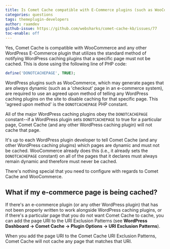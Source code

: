```yaml
---
title: Is Comet Cache compatible with E-Commerce plugins (such as WooCommerce)?
categories: questions
tags: themeplugin-developers
author: raamdev
github-issue: https://github.com/websharks/comet-cache-kb/issues/77
toc-enable: off
---
```


Yes, Comet Cache is compatible with WooCommerce and any other WordPress E-Commerce plugin that utilizes the standard method of notifying WordPress caching plugins that a specific page must not be cached. This is done using the following line of PHP code:

```php
define('DONOTCACHEPAGE', TRUE);
```

WordPress plugins such as WooCommerce, which may generate pages that are _always_ dynamic (such as a 'checkout' page in an e-commerce system), are required to use an agreed upon method of telling any WordPress caching plugins on the site to disable caching for that specific page. This 'agreed upon method' is the `DONOTCACHEPAGE` PHP constant. 

All of the major WordPress caching plugins obey the `DONOTCACHEPAGE` constant--if a WordPress plugin sets `DONOTCACHEPAGE` to true for a particular page, Comet Cache (and any other WordPress caching plugin) will not cache that page.

It's up to each WordPress plugin developer to tell Comet Cache (and any other WordPress caching plugins) which pages are dynamic and must not be cached. WooCommerce already does this (i.e., it already sets the `DONOTCACHEPAGE` constant) on all of the pages that it declares must always remain dynamic and therefore must never be cached.

There's nothing special that you need to configure with regards to Comet Cache and WooCommerce. 

## What if my e-commerce page is being cached?

If there's an e-commerce plugin (or any other WordPress plugin) that has not been properly written to work alongside WordPress caching plugins, or if there's a particular page that you do not want Comet Cache to cache, you can add the page URI to the URI Exclusion Patterns (see **WordPress Dashboard → Comet Cache → Plugin Options → URI Exclusion Patterns**).

When you add the page URI to the Comet Cache URI Exclusion Patterns, Comet Cache will not cache any page that matches that URI.
